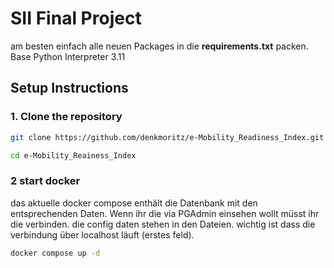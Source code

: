 # SII Final Project


am besten einfach alle neuen Packages in die **requirements.txt** packen.
Base Python Interpreter 3.11

## Setup Instructions

### 1. Clone the repository


```bash
git clone https://github.com/denkmoritz/e-Mobility_Readiness_Index.git
```
```bash
cd e-Mobility_Reainess_Index
```

### 2 start docker

das aktuelle docker compose enthält die Datenbank mit den entsprechenden Daten.
Wenn ihr die via PGAdmin einsehen wollt müsst ihr die verbinden. die config daten stehen in den Dateien.
wichtig ist dass die verbindung über localhost läuft (erstes feld).

```bash
docker compose up -d
```